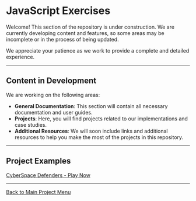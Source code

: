 # JavaScript Exercises

Welcome! This section of the repository is under construction. We are currently developing content and features, so some areas may be incomplete or in the process of being updated.

We appreciate your patience as we work to provide a complete and detailed experience.

---

## Content in Development

We are working on the following areas:

- **General Documentation**: This section will contain all necessary documentation and user guides.
- **Projects**: Here, you will find projects related to our implementations and case studies.
- **Additional Resources**: We will soon include links and additional resources to help you make the most of the projects in this repository.

---

## Project Examples

[CyberSpace Defenders - Play Now](./Container/)

---

[Back to Main Project Menu](../)
